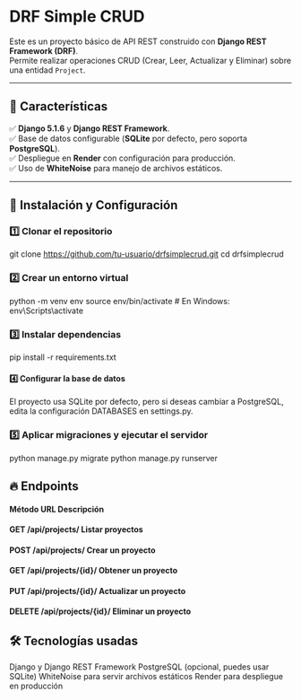 # DRF Simple CRUD  

Este es un proyecto básico de API REST construido con **Django REST Framework (DRF)**.  
Permite realizar operaciones CRUD (Crear, Leer, Actualizar y Eliminar) sobre una entidad `Project`.  

---

## 📌 Características  

✅ **Django 5.1.6** y **Django REST Framework**.  
✅ Base de datos configurable (**SQLite** por defecto, pero soporta **PostgreSQL**).  
✅ Despliegue en **Render** con configuración para producción.  
✅ Uso de **WhiteNoise** para manejo de archivos estáticos.  

---

## 🚀 Instalación y Configuración  

### 1️⃣ Clonar el repositorio  

git clone https://github.com/tu-usuario/drfsimplecrud.git
cd drfsimplecrud

### 2️⃣ Crear un entorno virtual

python -m venv env
source env/bin/activate  # En Windows: env\Scripts\activate 

### 3️⃣ Instalar dependencias

pip install -r requirements.txt

#### 4️⃣ Configurar la base de datos
El proyecto usa SQLite por defecto, pero si deseas cambiar a PostgreSQL, edita la configuración DATABASES en settings.py.

### 5️⃣ Aplicar migraciones y ejecutar el servidor

python manage.py migrate
python manage.py runserver

## 🔥 Endpoints

#### Método	URL	Descripción
#### GET	/api/projects/	Listar proyectos
#### POST	/api/projects/	Crear un proyecto
#### GET	/api/projects/{id}/	Obtener un proyecto
#### PUT	/api/projects/{id}/	Actualizar un proyecto
#### DELETE	/api/projects/{id}/	Eliminar un proyecto

## 🛠 Tecnologías usadas

Django y Django REST Framework
PostgreSQL (opcional, puedes usar SQLite)
WhiteNoise para servir archivos estáticos
Render para despliegue en producción

